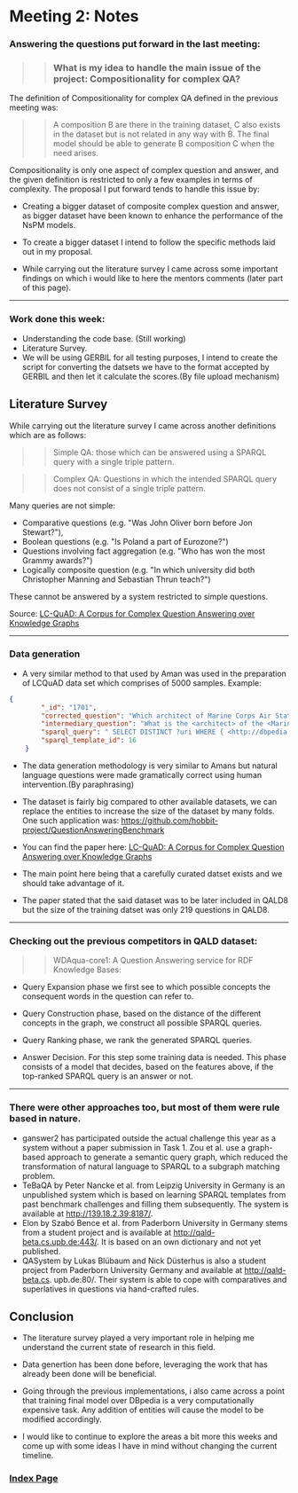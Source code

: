# Meeting 2: Notes

### Answering the questions put forward in the last meeting: 

>> ### What is my idea to handle the main issue of the project: Compositionality for complex QA? 

The definition of Compositionality for  complex QA defined in the previous meeting was:

>> A composition B are there in the training dataset, C also exists in the dataset but is not related in any way with B. The final model should be able to generate B composition C when the need arises.

Compositionality is only one aspect of complex question and answer, and the given definition is restricted to only a few examples in terms of complexity. The proposal I  put forward tends to handle this issue by:

- Creating a bigger dataset of composite complex question and answer, as bigger dataset have been known to enhance the performance of the NsPM models.

- To create a bigger dataset I intend to follow the specific methods laid out in my proposal.

- While carrying out the literature survey I came across some important findings on which i would like to here the mentors comments (later part of this page). 
-----

### Work done this week:

- Understanding the code base. (Still working)
- Literature Survey.
- We will be using GERBIL for all testing purposes, I intend to create the script for converting the datsets we have to the format accepted by GERBIL and then let it calculate the scores.(By file upload mechanism)

## Literature Survey

While carrying out the literature survey I came across another definitions which are as follows:

>> Simple QA: those which can be answered using a SPARQL query with a single triple pattern.

>> Complex QA: Questions in which the intended SPARQL query does not consist of a single triple pattern.

Many queries are not simple: 
- Comparative
questions (e.g. "Was John Oliver born before Jon Stewart?"),  
- Boolean questions (e.g.
"Is Poland a part of Eurozone?")
- Questions involving fact aggregation (e.g. "Who
has won the most Grammy awards?")
- Logically composite question (e.g. "In
which university did both Christopher Manning and Sebastian Thrun teach?") 

These cannot be answered by a system restricted to simple questions.

Source: [LC-QuAD: A Corpus for Complex Question Answering over Knowledge Graphs](http://lc-quad.sda.tech/)

-----

### Data generation

- A very similar method to that used by Aman was used in the preparation of LCQuAD data set which comprises of 5000 samples. Example:

```json
{
        "_id": "1701", 
        "corrected_question": "Which architect of Marine Corps Air Station Kaneohe Bay was also tenant of New Sanno hotel /'", 
        "intermediary_question": "What is the <architect> of the <Marine Corps Air Station Kaneohe Bay> and <tenant> of the <New Sanno Hotel>", 
        "sparql_query": " SELECT DISTINCT ?uri WHERE { <http://dbpedia.org/resource/Marine_Corps_Air_Station_Kaneohe_Bay> <http://dbpedia.org/property/architect> ?uri. <http://dbpedia.org/resource/New_Sanno_Hotel> <http://dbpedia.org/ontology/tenant> ?uri} ", 
        "sparql_template_id": 16
    }
```

- The data generation methodology is very similar to Amans but natural language questions were made gramatically correct using human intervention.(By paraphrasing)

- The dataset is fairly big compared to other available datasets, we can replace the entities to increase the size of the dataset by many folds. One such application was: https://github.com/hobbit-project/QuestionAnsweringBenchmark

- You can find the paper here: [LC-QuAD: A Corpus for Complex Question Answering over Knowledge Graphs](http://lc-quad.sda.tech/)

- The main point here being that a carefully curated datset exists and we should take advantage of it.  

- The paper stated that the said dataset was to be later included in QALD8  but the size of the training datset was only 219 questions in QALD8.

---

### Checking out the previous competitors in QALD dataset:

>> WDAqua-core1: A Question Answering service for RDF
Knowledge Bases:

- Query Expansion phase we first see to which possible concepts the consequent words in the question can refer to. 

- Query Construction phase, based on the distance of the different concepts in the graph, we construct all possible SPARQL queries. 

- Query Ranking phase, we rank the generated SPARQL
queries.

- Answer Decision. For this step some training data is needed. This phase consists of a model that decides, based on the features above, if the top-ranked SPARQL query is an answer or not.

---

### There were other approaches too, but most of them were rule based in nature.

- ganswer2 has participated outside the actual challenge this year as a
system without a paper submission in Task 1. Zou et al. use a graph-based
approach to generate a semantic query graph, which reduced the transformation
of natural language to SPARQL to a subgraph matching problem.
- TeBaQA by Peter Nancke et al. from Leipzig University in Germany is an
unpublished system which is based on learning SPARQL templates from past
benchmark challenges and filling them subsequently. The system is available at
http://139.18.2.39:8187/.
- Elon by Szabó Bence et al. from Paderborn University in Germany stems
from a student project and is available at http://qald-beta.cs.upb.de:443/.
It is based on an own dictionary and not yet published.
- QASystem by Lukas Blübaum and Nick Düsterhus is also a student project
from Paderborn University Germany and available at http://qald-beta.cs.
upb.de:80/. Their system is able to cope with comparatives and superlatives in
questions via hand-crafted rules.

## Conclusion

- The literature survey played a very important role in helping me understand the current state of research in this field.

- Data genertion has been done before, leveraging the work that has already been done will be beneficial.

- Going through the previous implementations, i also came across a point that training final model over DBpedia is a very computationally expensive task. Any addition of entities will cause the model to be modified accordingly.

- I would like to continue to explore the areas a bit more this weeks and come up with some ideas I have in mind without changing the current timeline.


### [Index Page](https://anandpanchbhai.com/A-Neural-QA-Model-for-DBpedia/)









